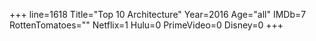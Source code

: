 +++
line=1618
Title="Top 10 Architecture"
Year=2016
Age="all"
IMDb=7
RottenTomatoes=""
Netflix=1
Hulu=0
PrimeVideo=0
Disney=0
+++

